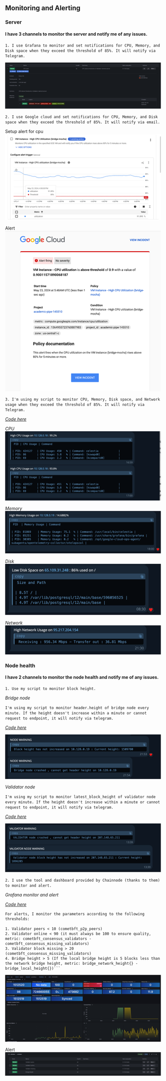 
## Monitoring and Alerting

### Server

#### I have 3 channels to monitor the server and notify me of any issues.
`1. I use Grafana to monitor and set notifications for CPU, Memory, and Disk space when they exceed the threshold of 85%. It will notify via Telegram.`

<img src="/images/grafana_cpu.png">


`2. I use Google cloud and set notifications for CPU, Memory, and Disk space when they exceed the threshold of 85%. It will notify via email.`

Setup alert for cpu
<img src="/images/google_cpu.png">

Alert
<img src="/images/google_alert.png">


`3. I'm using my script to monitor CPU, Memory, Disk space, and Network usage when they exceed the threshold of 85%. It will notify via Telegram.`

*[Code here](https://github.com/suntzu93/system_monitor/blob/main/system_monitor.sh)*

*CPU*
<img src="/images/tool_alert.png">

*Memory*
<img src="/images/tool_memory.png">

*Disk*
<img src="/images/tool_disk.png">

*Network*
<img src="/images/tool_network.png">

### Node health

#### I have 2 channels to monitor the node health and notify me of any issues.

`1. Use my script to monitor block height.`

*Bridge node*

`I'm using my script to monitor header.height of bridge node every minute. If the height doesn't increase within a minute or cannot request to endpoint, it will notify via telegram.`

*[Code here](https://github.com/suntzu93/system_monitor/blob/main/bridge_monitor.sh)*

<img src="/images/bridge_node_alert.png">

*Validator node*

`I'm using my script to monitor latest_block_height of validator node every minute. If the height doesn't increase within a minute or cannot request to endpoint, it will notify via telegram.`

*[Code here](https://github.com/suntzu93/system_monitor/blob/main/validator_monitor.sh)*


<img src="/images/validator_alert.png">

`2. I use the tool and dashboard provided by Chainnode (thanks to them) to monitor and alert.`

*Grafana monitor and alert* 

*[Code here](https://github.com/suntzu93/CelestiaTools)*

```
For alerts, I monitor the parameters according to the following thresholds:

1. Validator peers < 10 (cometbft_p2p_peers)
2. Validator online < 90 (it must always be 100 to ensure quality, metric: cometbft_consensus_validators - cometbft_consensus_missing_validators)
3. Validator block missing > 20 (cometbft_consensus_missing_validators)
4. Bridge height > 5 (If the local bridge height is 5 blocks less than the network bridge height, metric: bridge_network_height{} - bridge_local_height{})```

```

<img src="/images/bridge_validator_monitor.png">

Alert
<img src="/images/bridge_validator_alert.png">
